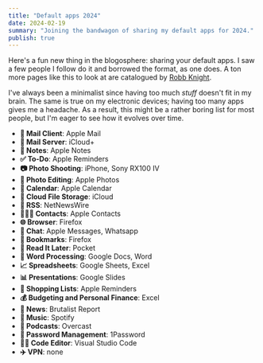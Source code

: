 ```yaml
---
title: "Default apps 2024"
date: 2024-02-19
summary: "Joining the bandwagon of sharing my default apps for 2024."
publish: true
---
```


Here's a fun new thing in the blogosphere: sharing your default apps. I saw a few people I follow do it and borrowed the format, as one does. A ton more pages like this to look at are catalogued by [Robb Knight](https://defaults.rknight.me/).

I've always been a minimalist since having too much _stuff_ doesn't fit in my brain. The same is true on my electronic devices; having too many apps gives me a headache. As a result, this might be a rather boring list for most people, but I'm eager to see how it evolves over time.

- **📨 Mail Client**: Apple Mail
- **📮 Mail Server**: iCloud+
- **📝 Notes**: Apple Notes
- **✅ To-Do**: Apple Reminders
- **📷 Photo Shooting**: iPhone, Sony RX100 IV
- **🎨 Photo Editing**: Apple Photos
- **📆 Calendar**: Apple Calendar
- **📁 Cloud File Storage**: iCloud
- **📖 RSS**: NetNewsWire
- **🙍🏻‍♂️ Contacts**: Apple Contacts
- **🌐 Browser**: Firefox
- **💬 Chat**: Apple Messages, Whatsapp
- **🔖 Bookmarks**: Firefox
- **📑 Read It Later**: Pocket
- **📜 Word Processing**: Google Docs, Word
- **📈 Spreadsheets**: Google Sheets, Excel
- **📊 Presentations**: Google Slides
- **🛒 Shopping Lists**: Apple Reminders
- **💰 Budgeting and Personal Finance**: Excel
- **📰 News**: Brutalist Report
- **🎵 Music**: Spotify
- **🎤 Podcasts**: Overcast
- **🔐 Password Management**: 1Password
- **🧑‍💻 Code Editor**: Visual Studio Code
- **✈️ VPN**: none
